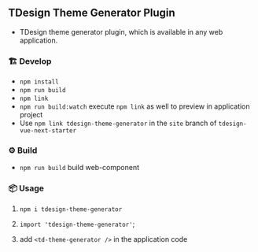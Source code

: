 ## TDesign Theme Generator Plugin

- TDesign theme generator plugin, which is available in any web application.

### 🏗️ Develop

- `npm install`
- `npm run build`
- `npm link`
- `npm run build:watch` execute `npm link` as well to preview in application project
- Use `npm link tdesign-theme-generator` in the `site` branch of `tdesign-vue-next-starter`

### ⚙️ Build

- `npm run build` build web-component

### 📦 Usage

1. `npm i tdesign-theme-generator`

2. `import 'tdesign-theme-generator'`;

3. add `<td-theme-generator />` in the application code

